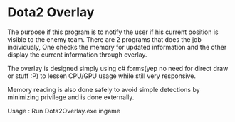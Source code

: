 # Dota2 Overlay
The purpose if this program is to notify the user if his current position is visible to the enemy team.
There are 2 programs that does the job individualy, One checks the memory for updated information and the other display the current information through overlay.

The overlay is designed simply using c# forms(yep no need for direct draw or stuff :P) to lessen CPU/GPU usage while still very responsive.

Memory reading is also done safely to avoid simple detections by minimizing privilege and is done externally.

Usage :
Run Dota2Overlay.exe ingame
